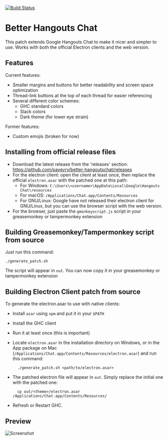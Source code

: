 [![Build Status](https://travis-ci.org/paveyry/better-hangoutschat.svg?branch=master)](https://github.com/paveyry/better-hangoutschat/releases/latest)

Better Hangouts Chat
====================================

This patch extends Google Hangouts Chat to make it nicer and simpler to use.
Works with both the official Electron clients and the web version.

Features
---------

Current features: 

- Smaller margins and buttons for better readability and screen space optimization
- Thread-link buttons at the top of each thread for easier referencing
- Several different color schemes:
    - GHC standard colors
    - Slack colors
    - Dark theme (for lower eye strain)

Former features:

- Custom emojis (broken for now)

Installing from official release files
---------------------------------------

- Download the latest release from the 'releases' section:
https://github.com/paveyry/better-hangoutschat/releases
- For the electron client: open the client at least once, then replace the official
`electron.asar` with the patched one at this path:
    - For Windows: `C:\Users\<username>\AppData\Local\Google\Hangouts Chat\resources`
    - For macOS: `/Applications/Chat.app/Contents/Resources`
    - For GNU/Linux: Google have not released their electron client for GNU/Linux, but you can use
    the browser script with the web version.
- For the browser, just paste the `gmonkeyscript.js` script in your greasemonkey or tampermonkey
extension

Building Greasemonkey/Tampermonkey script from source
------------------------------------------------------

Just run this command:

    ./generate_patch.sh

The script will appear in `out`. You can now copy it in your greasemonkey or tampermonkey
extension

Building Electron Client patch from source
-------------------------------------------

To generate the electron.asar to use with native clients:

- Install `asar` using `npm` and put it in your `$PATH`
- Install the GHC client
- Run it at least once (this is important)
- Locate `electron.asar` in the installation directory on Windows, or in the App
 package on Mac (`/Applications/Chat.app/Contents/Resources/electron.asar`) and run this command:

        ./generate_patch.sh <path/to/electron.asar>

- The patched electron file will appear in `out`. Simply replace the initial one with 
the patched one:

        cp out/<theme>/electron.asar /Applications/Chat.app/Contents/Resources/

- Refresh or Restart GHC.

Preview
--------

![Screenshot](https://user-images.githubusercontent.com/3884900/61730969-c2f59300-ad7a-11e9-9cf3-65b0f5363693.png)
